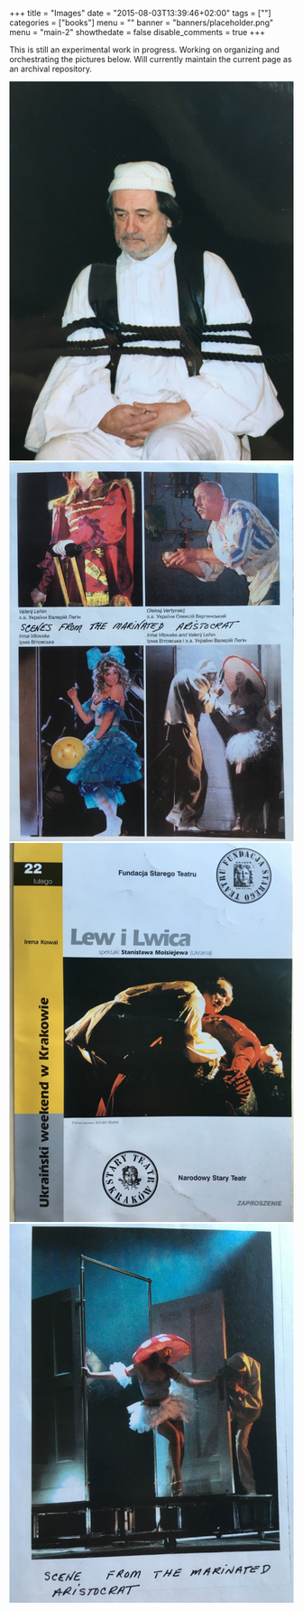 +++
title = "Images"
date = "2015-08-03T13:39:46+02:00"
tags = [""]
categories = ["books"]
menu = ""
banner = "banners/placeholder.png"
menu = "main-2"
showthedate = false
disable_comments = true
+++

This is still an experimental work in progress. Working on organizing and orchestrating the pictures below. Will currently maintain the current page as an archival repository.

![Image-1](/static/images/thumb_IMG_3934_1024.jpg)
![Image-2](/static/images/thumb_IMG_3935_1024.jpg)
![Image-3](/static/images/thumb_IMG_3936_1024.jpg)
![Image-4](/static/images/thumb_IMG_3937_1024.jpg)
